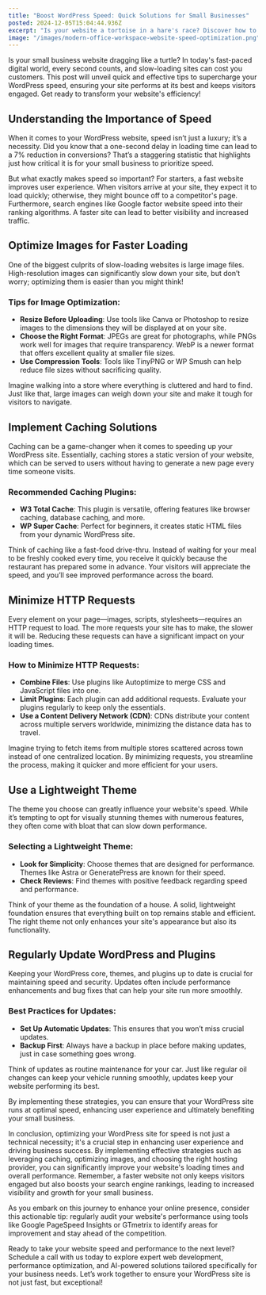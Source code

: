 ```yaml
---
title: "Boost WordPress Speed: Quick Solutions for Small Businesses"
posted: 2024-12-05T15:04:44.936Z
excerpt: "Is your website a tortoise in a hare's race? Discover how to boost your WordPress speed and keep your visitors engaged—every second counts in the digital world!"
image: "/images/modern-office-workspace-website-speed-optimization.png"
---
```


Is your small business website dragging like a turtle? In today's fast-paced digital world, every second counts, and slow-loading sites can cost you customers. This post will unveil quick and effective tips to supercharge your WordPress speed, ensuring your site performs at its best and keeps visitors engaged. Get ready to transform your website's efficiency!

## Understanding the Importance of Speed

When it comes to your WordPress website, speed isn’t just a luxury; it’s a necessity. Did you know that a one-second delay in loading time can lead to a 7% reduction in conversions? That’s a staggering statistic that highlights just how critical it is for your small business to prioritize speed.  

But what exactly makes speed so important? For starters, a fast website improves user experience. When visitors arrive at your site, they expect it to load quickly; otherwise, they might bounce off to a competitor's page. Furthermore, search engines like Google factor website speed into their ranking algorithms. A faster site can lead to better visibility and increased traffic.  

## Optimize Images for Faster Loading

One of the biggest culprits of slow-loading websites is large image files. High-resolution images can significantly slow down your site, but don’t worry; optimizing them is easier than you might think!

### Tips for Image Optimization:
- **Resize Before Uploading**: Use tools like Canva or Photoshop to resize images to the dimensions they will be displayed at on your site.
- **Choose the Right Format**: JPEGs are great for photographs, while PNGs work well for images that require transparency. WebP is a newer format that offers excellent quality at smaller file sizes.
- **Use Compression Tools**: Tools like TinyPNG or WP Smush can help reduce file sizes without sacrificing quality.  

Imagine walking into a store where everything is cluttered and hard to find. Just like that, large images can weigh down your site and make it tough for visitors to navigate.  

## Implement Caching Solutions

Caching can be a game-changer when it comes to speeding up your WordPress site. Essentially, caching stores a static version of your website, which can be served to users without having to generate a new page every time someone visits.

### Recommended Caching Plugins:
- **W3 Total Cache**: This plugin is versatile, offering features like browser caching, database caching, and more.
- **WP Super Cache**: Perfect for beginners, it creates static HTML files from your dynamic WordPress site.

Think of caching like a fast-food drive-thru. Instead of waiting for your meal to be freshly cooked every time, you receive it quickly because the restaurant has prepared some in advance. Your visitors will appreciate the speed, and you’ll see improved performance across the board.

## Minimize HTTP Requests

Every element on your page—images, scripts, stylesheets—requires an HTTP request to load. The more requests your site has to make, the slower it will be. Reducing these requests can have a significant impact on your loading times.

### How to Minimize HTTP Requests:
- **Combine Files**: Use plugins like Autoptimize to merge CSS and JavaScript files into one.
- **Limit Plugins**: Each plugin can add additional requests. Evaluate your plugins regularly to keep only the essentials.
- **Use a Content Delivery Network (CDN)**: CDNs distribute your content across multiple servers worldwide, minimizing the distance data has to travel.

Imagine trying to fetch items from multiple stores scattered across town instead of one centralized location. By minimizing requests, you streamline the process, making it quicker and more efficient for your users.

## Use a Lightweight Theme

The theme you choose can greatly influence your website's speed. While it’s tempting to opt for visually stunning themes with numerous features, they often come with bloat that can slow down performance.

### Selecting a Lightweight Theme:
- **Look for Simplicity**: Choose themes that are designed for performance. Themes like Astra or GeneratePress are known for their speed.
- **Check Reviews**: Find themes with positive feedback regarding speed and performance.  

Think of your theme as the foundation of a house. A solid, lightweight foundation ensures that everything built on top remains stable and efficient. The right theme not only enhances your site's appearance but also its functionality.

## Regularly Update WordPress and Plugins

Keeping your WordPress core, themes, and plugins up to date is crucial for maintaining speed and security. Updates often include performance enhancements and bug fixes that can help your site run more smoothly.

### Best Practices for Updates:
- **Set Up Automatic Updates**: This ensures that you won’t miss crucial updates.
- **Backup First**: Always have a backup in place before making updates, just in case something goes wrong.

Think of updates as routine maintenance for your car. Just like regular oil changes can keep your vehicle running smoothly, updates keep your website performing its best.

By implementing these strategies, you can ensure that your WordPress site runs at optimal speed, enhancing user experience and ultimately benefiting your small business.

In conclusion, optimizing your WordPress site for speed is not just a technical necessity; it's a crucial step in enhancing user experience and driving business success. By implementing effective strategies such as leveraging caching, optimizing images, and choosing the right hosting provider, you can significantly improve your website's loading times and overall performance. Remember, a faster website not only keeps visitors engaged but also boosts your search engine rankings, leading to increased visibility and growth for your small business.

As you embark on this journey to enhance your online presence, consider this actionable tip: regularly audit your website's performance using tools like Google PageSpeed Insights or GTmetrix to identify areas for improvement and stay ahead of the competition.

Ready to take your website speed and performance to the next level? Schedule a call with us today to explore expert web development, performance optimization, and AI-powered solutions tailored specifically for your business needs. Let’s work together to ensure your WordPress site is not just fast, but exceptional!